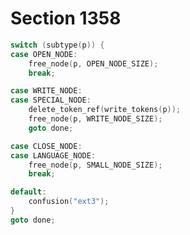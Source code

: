 # Section 1358

```c << Wipe out the whatsit node |p| and |goto done| >>=
switch (subtype(p)) {
case OPEN_NODE:
    free_node(p, OPEN_NODE_SIZE);
    break;

case WRITE_NODE:
case SPECIAL_NODE:
    delete_token_ref(write_tokens(p));
    free_node(p, WRITE_NODE_SIZE);
    goto done;

case CLOSE_NODE:
case LANGUAGE_NODE:
    free_node(p, SMALL_NODE_SIZE);
    break;

default:
    confusion("ext3");
}
goto done;
```
